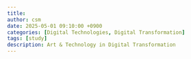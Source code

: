```yaml
---
title: 
author: csm
date: 2025-05-01 09:10:00 +0900
categories: [Digital Technologies, Digital Transformation]
tags: [study]
description: Art & Technology in Digital Transformation
---
```


